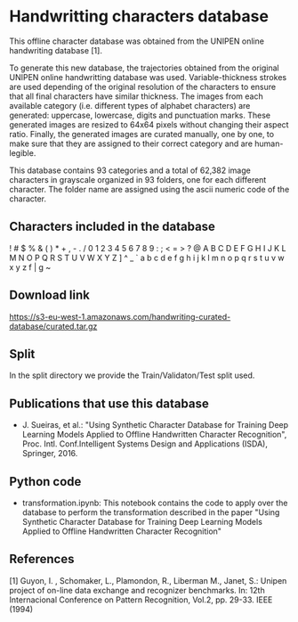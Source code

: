 # Handwritting characters database

This offline character database was obtained from the UNIPEN online handwriting database [1]. 

To generate this new database, the trajectories obtained from the original UNIPEN online handwritting database was used. Variable-thickness strokes are used depending of the original resolution of the characters to ensure that all final characters have similar thickness. The images from each available category (i.e. different types of alphabet characters) are generated: uppercase, lowercase, digits and punctuation marks. These generated images are resized to 64x64 pixels without changing their aspect ratio. Finally, the generated images are curated manually, one by one, to make sure that they are assigned to their correct category and are human-legible.

This database contains 93 categories and a total of 62,382 image characters in grayscale organized in 93 folders, one for each different character. The folder name are assigned using the ascii numeric code of the character. 


## Characters included in the database

! # $ % & ( ) * + , - . / 0 1 2 3 4 5 6 7 8 9 : ; < = > ? @
A B C D E F G H I J K L M N O P Q R S T U V W X Y Z ] ^ _ `
a b c d e f g h i j k l m n o p q r s t u v w x y z f | g ~

## Download link
https://s3-eu-west-1.amazonaws.com/handwriting-curated-database/curated.tar.gz


## Split
In the split directory we provide the Train/Validaton/Test split used.


## Publications that use this database

* J. Sueiras, et al.: "Using Synthetic Character Database for Training Deep Learning Models Applied to Offline Handwritten Character Recognition", Proc. Intl. Conf.Intelligent Systems Design and Applications (ISDA), Springer, 2016.


## Python code

- transformation.ipynb: This notebook contains the code to apply over the database to perform the transformation described in the paper  "Using Synthetic Character Database for Training Deep Learning Models Applied to Offline Handwritten Character Recognition"


## References

[1] Guyon, I. , Schomaker, L., Plamondon, R., Liberman M., Janet, S.: Unipen project of on-line data exchange and recognizer benchmarks. In: 12th Internacional Conference on Pattern Recognition, Vol.2, pp. 29-33. IEEE (1994)

